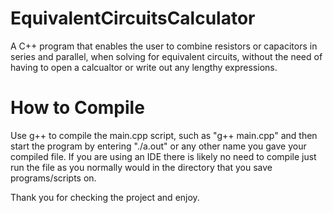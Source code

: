# EquivalentCircuitsCalculator
A C++ program that enables the user to combine resistors or capacitors in series and parallel, when solving for equivalent circuits, without the need of having to open a calcualtor or write out any lengthy expressions. 

# How to Compile
Use g++ to compile the main.cpp script, such as "g++ main.cpp" and then start the program by entering "./a.out" or any other name you gave your compiled file.
If you are using an IDE there is likely no need to compile just run the file as you normally would in the directory that you save programs/scripts on.

Thank you for checking the project and enjoy. 
